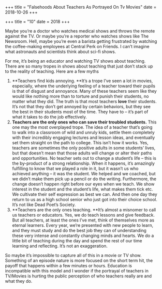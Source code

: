 +++
title = "Falsehoods About Teachers As Portrayed On Tv Movies"
date = 2018-10-26
+++

+++
title = "10"
date = 2018
+++

Maybe you&#8217;re a doctor who watches medical shows and throws the remote against the TV. Or maybe you&#8217;re a reporter who watches shows like The Newsroom. Hell, maybe you&#8217;re even a barista getting frustrated by watching the coffee-making employees at Central Perk on Friends. I can&#8217;t imagine what astronauts and scientists think about sci-fi shows.

For me, it&#8217;s being an educator and watching TV shows about teaching. There are so many tropes in shows about teaching that just don&#8217;t stack up to the reality of teaching. Here are a few myths

  1. **Teachers find kids annoying. **It&#8217;s a trope I&#8217;ve seen a lot in movies, especially, where the underlying feeling of a teacher toward their pupils is that of disgust and annoyance. Many of these teachers seem like they would like nothing more than to torture and punish their students, no matter what they did. The truth is that most teachers **love** their students. It&#8217;s not that they don&#8217;t get annoyed by certain behaviors, but they see the best in their students most of the time. They have to &#8211; it&#8217;s part of what it takes to do the job effectively.
  2. **Teachers are the only ones who can save their troubled students.** This one may the most overplayed trope. The idea of a teacher that&#8217;s going to walk into a classroom of wild and unruly kids, settle them completely with their incredibly engaging lectures and lesson ideas, and eventually set them straight on the path to college. This isn&#8217;t how it works. Yes, teachers are sometimes the only positive adults in some students&#8217; lives, but that doesn&#8217;t mean that those adults will change or alter their paths and opportunities. No teacher sets out to change a student&#8217;s life &#8211; this is the by-product of a strong relationship. When it happens, it&#8217;s amazingly fulfilling to know that we played a role in it, but it wasn&#8217;t us who achieved anything &#8211; it was the student. We helped and we coached, but we didn&#8217;t make them pick up a pencil or do the writing. Furthermore, the change doesn&#8217;t happen right before our eyes when we teach. We show interest in the student and the student&#8217;s life, what makes them tick etc. We cultivate their self expression as best we can. And then one day they return to us as a high school senior who just got into their choice school. It&#8217;s not like Dead Poet&#8217;s Society.
  3. **Teachers are the only ones teaching. **It&#8217;s almost a misnomer to call us teachers or educators. Yes, we do teach lessons and give feedback. But all teachers, at least the ones I&#8217;ve met, think of themselves more as eternal learners. Every year, we&#8217;re presented with new people to learn, and they must study and do the best job they can of understanding these very intense and constantly changing minds and hearts. We do a little bit of teaching during the day and spend the rest of our time learning and reflecting. It&#8217;s not an exaggeration.

So maybe it&#8217;s impossible to capture all of this in a movie or TV show. Something of an episode nature is more focused on the short term hit, the payoff that happens within a few minutes or hours. Education is incompatible with this model and I wonder if the portrayal of teachers in TV/Movies is hurting the public perception of who teachers really are and what they do.